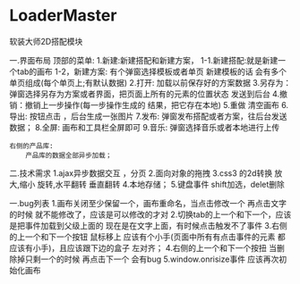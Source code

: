 # LoaderMaster
软装大师2D搭配模块






一.界面布局
	顶部的菜单:
		1.新建:新建搭配和新建方案，
			1-1.新建搭配:就是新建一个tab的画布
			1-2，新建方案: 有个弹窗选择模板或者单页
					新建模板的话 会有多个单页组成(每个单页上;有默认数据)
		2.打开: 加载以前保存好的方案数据
		3.另存为：弹窗选择另存为方案或者界面，把页面上所有的元素的位置状态 发送到后台
		4.撤销：撤销上一步操作(每一步操作生成的 结果，把它存在本地)
		5.重做	清空画布
		6.导出:	 按钮点击 ，后台生成一张图片
		7.发布: 弹窗发布搭配或者方案，往后台发送数据；
		8.全屏: 画布和工具栏全屏即可 
		9.音乐: 弹窗选择音乐或者本地进行上传
	
	右侧的产品库:
		产品库的数据全部异步加载；
		


二.技术需求
	1.ajax异步数据交互 ，分页
	2.面向对象的拖拽
	3.css3 的2d转换 放大,缩小 旋转,水平翻转 垂直翻转
	4.本地存储；
	5.键盘事件  shift加选，delet删除






一.bug列表
	1.画布关闭至少保留一个，画布重命名，当点击修改一个 再点击文字的时候 就不能修改了，应该是可以修改的才对
	2.切换tab的上一个和下一个，应该是把事件加载到父级上面的 现在是在文字上面，有时候点击触发不了事件
	3.右侧的上一个和下一个按钮 鼠标移上 应该有个小手(页面中所有有点击事件的元素 都应该有小手)，且应该跟下边的盒子 左对齐；
	4.右侧的上一个和下一个按扭 当删除掉只剩一个的时候  再点击下一个 会有bug
	5.window.onrisize事件 应该再次初始化画布	